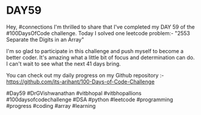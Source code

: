 # DAY59
Hey, #connections I'm thrilled to share that I've completed my DAY 59 of the #100DaysOfCode challenge. Today I solved one leetcode problem:- "2553 Separate the Digits in an Array"

I'm so glad to participate in this challenge and push myself to become a better coder. It's amazing what a little bit of focus and determination can do. I can't wait to see what the next 41 days bring.

You can check out my daily progress on my Github repository :- https://github.com/its-arihant/100-Days-of-Code-Challenge

#Day59 #DrGVishwanathan #vitbhopal #vitbhopallions #100daysofcodechallenge #DSA #python #leetcode #programming #progress #coding #array #learning 

